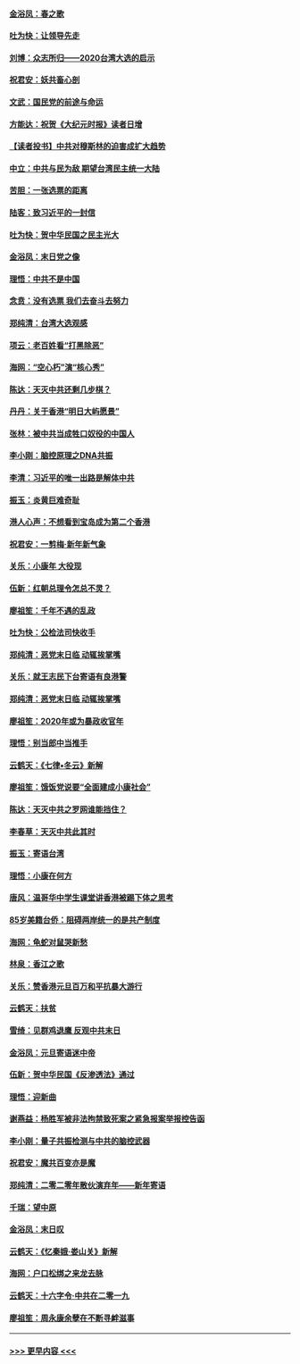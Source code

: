 #### [金浴凤：春之歌](../pages/nsc993/n11797687.md?t=01170755) 
#### [吐为快：让领导先走](../pages/nsc993/n11797512.md?t=01170755) 
#### [刘博：众志所归——2020台湾大选的启示](../pages/nsc993/n11796878.md?t=01170755) 
#### [祝君安：妖共畜心剖](../pages/nsc993/n11794273.md?t=01170755) 
#### [文武：国民党的前途与命运](../pages/nsc993/n11794198.md?t=01170755) 
#### [方能达：祝贺《大纪元时报》读者日增](../pages/nsc993/n11793807.md?t=01170755) 
#### [【读者投书】中共对穆斯林的迫害成扩大趋势](../pages/nsc993/n11791371.md?t=01170755) 
#### [中立：中共与民为敌 期望台湾民主统一大陆](../pages/nsc993/n11790392.md?t=01170755) 
#### [苦胆：一张选票的距离](../pages/nsc993/n11788914.md?t=01170755) 
#### [陆客：致习近平的一封信](../pages/nsc993/n11788867.md?t=01170755) 
#### [吐为快：贺中华民国之民主光大](../pages/nsc993/n11788618.md?t=01170755) 
#### [金浴凤：末日党之像](../pages/nsc993/n11787475.md?t=01170755) 
#### [理悟：中共不是中国](../pages/nsc993/n11787463.md?t=01170755) 
#### [念贲：没有选票  我们去奋斗去努力](../pages/nsc993/n11787398.md?t=01170755) 
#### [郑纯清：台湾大选观感](../pages/nsc993/n11786210.md?t=01170755) 
#### [项云：老百姓看“打黑除恶”](../pages/nsc993/n11785398.md?t=01170755) 
#### [海网：“空心朽”演“核心秀”](../pages/nsc993/n11783874.md?t=01170755) 
#### [陈达：天灭中共还剩几步棋？](../pages/nsc993/n11783719.md?t=01170755) 
#### [丹丹：关于香港“明日大屿愿景”](../pages/nsc993/n11783273.md?t=01170755) 
#### [张林：被中共当成牲口奴役的中国人](../pages/nsc993/n11782397.md?t=01170755) 
#### [李小刚：脑控原理之DNA共振](../pages/nsc993/n11780962.md?t=01170755) 
#### [李清：习近平的唯一出路是解体中共](../pages/nsc993/n11780866.md?t=01170755) 
#### [振玉：炎黄巨难奇耻](../pages/nsc993/n11779632.md?t=01170755) 
#### [港人心声：不想看到宝岛成为第二个香港](../pages/nsc993/n11778817.md?t=01170755) 
#### [祝君安：一剪梅‧新年新气象](../pages/nsc993/n11776340.md?t=01170755) 
#### [关乐：小康年 大役现](../pages/nsc993/n11774213.md?t=01170755) 
#### [伍新：红朝总理令怎总不灵？](../pages/nsc993/n11770813.md?t=01170755) 
#### [廖祖笙：千年不遇的乱政](../pages/nsc993/n11770373.md?t=01170755) 
#### [吐为快：公检法司快收手](../pages/nsc993/n11770359.md?t=01170755) 
#### [郑纯清：恶党末日临 动辄挨掌嘴](../pages/nsc993/n11769912.md?t=01170755) 
#### [关乐：就王志民下台寄语有良港警](../pages/nsc993/n11769903.md?t=01170755) 
#### [郑纯清：恶党末日临 动辄挨掌嘴](../pages/nsc993/n11769356.md?t=01170755) 
#### [廖祖笙：2020年或为暴政收官年](../pages/nsc993/n11768216.md?t=01170755) 
#### [理悟：别当郎中当推手](../pages/nsc993/n11768243.md?t=01170755) 
#### [云鹤天：《七律▪冬云》新解](../pages/nsc993/n11768204.md?t=01170755) 
#### [廖祖笙：饿饭党说要“全面建成小康社会”](../pages/nsc993/n11767482.md?t=01170755) 
#### [陈达：天灭中共之罗网谁能挡住？](../pages/nsc993/n11767465.md?t=01170755) 
#### [李春草：天灭中共此其时](../pages/nsc993/n11767452.md?t=01170755) 
#### [振玉：寄语台湾](../pages/nsc993/n11767432.md?t=01170755) 
#### [理悟：小康在何方](../pages/nsc993/n11767394.md?t=01170755) 
#### [唐风：温哥华中学生课堂讲香港被踢下体之思考](../pages/nsc993/n11766848.md?t=01170755) 
#### [85岁美籍台侨：阻碍两岸统一的是共产制度](../pages/nsc993/n11765043.md?t=01170755) 
#### [海网：龟蛇对鼠哭新愁](../pages/nsc993/n11764895.md?t=01170755) 
#### [林泉：香江之歌](../pages/nsc993/n11764415.md?t=01170755) 
#### [关乐：赞香港元旦百万和平抗暴大游行](../pages/nsc993/n11764382.md?t=01170755) 
#### [云鹤天：扶贫](../pages/nsc993/n11764245.md?t=01170755) 
#### [雪绮：见群鸡退鹰  反观中共末日](../pages/nsc993/n11762112.md?t=01170755) 
#### [金浴凤：元旦寄语迷中帝](../pages/nsc993/n11761788.md?t=01170755) 
#### [伍新：贺中华民国《反渗透法》通过](../pages/nsc993/n11761994.md?t=01170755) 
#### [理悟：迎新曲](../pages/nsc993/n11761152.md?t=01170755) 
#### [谢燕益：杨胜军被非法拘禁致死案之紧急报案举报控告函](../pages/nsc993/n11756134.md?t=01170755) 
#### [李小刚：量子共振检测与中共的脑控武器](../pages/nsc993/n11754518.md?t=01170755) 
#### [祝君安：魔共百变亦是魔](../pages/nsc993/n11754469.md?t=01170755) 
#### [郑纯清：二零二零年散伙演弃年——新年寄语](../pages/nsc993/n11754195.md?t=01170755) 
#### [千瑞：望中原](../pages/nsc993/n11754159.md?t=01170755) 
#### [金浴凤：末日叹](../pages/nsc993/n11752359.md?t=01170755) 
#### [云鹤天：《忆秦娥‧娄山关》新解](../pages/nsc993/n11752348.md?t=01170755) 
#### [海网：户口松绑之来龙去脉](../pages/nsc993/n11752328.md?t=01170755) 
#### [云鹤天：十六字令‧中共在二零一九](../pages/nsc993/n11752305.md?t=01170755) 
#### [廖祖笙：周永康余孽在不断寻衅滋事](../pages/nsc993/n11751013.md?t=01170755) 

----
#### [ >>> 更早内容 <<< ](../indexes/nsc993-earlier.md)
